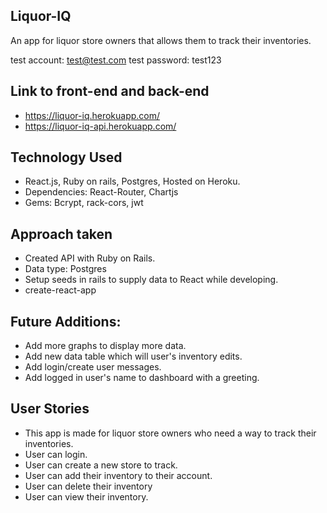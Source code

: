 ## Liquor-IQ
An app for liquor store owners that allows them to track their inventories.

test account: test@test.com
test password: test123

## Link to front-end and back-end
* https://liquor-iq.herokuapp.com/
* https://liquor-iq-api.herokuapp.com/

## Technology Used
* React.js, Ruby on rails, Postgres, Hosted on Heroku.
* Dependencies: React-Router, Chartjs
* Gems: Bcrypt, rack-cors, jwt

## Approach taken
* Created API with Ruby on Rails.
* Data type: Postgres
* Setup seeds in rails to supply data to React while developing.
* create-react-app 

## Future Additions:
* Add more graphs to display more data.
* Add new data table which will user's inventory edits.
* Add login/create user messages.
* Add logged in user's name to dashboard with a greeting.

## User Stories
* This app is made for liquor store owners who need a way to track their inventories.
* User can login.
* User can create a new store to track.
* User can add their inventory to their account.
* User can delete their inventory
* User can view their inventory.
